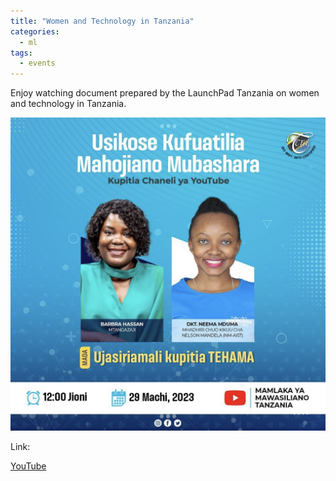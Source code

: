 ```yaml
---
title: "Women and Technology in Tanzania"
categories:
  - ml
tags:
  - events
---
```

Enjoy watching document prepared by the LaunchPad Tanzania on women and technology in Tanzania.

<img src="/assets/images/tcra.jpg" class="align-center" alt="">  

Link:

[YouTube](https://www.youtube.com/watch?v=kVOPgxT-dD4)
